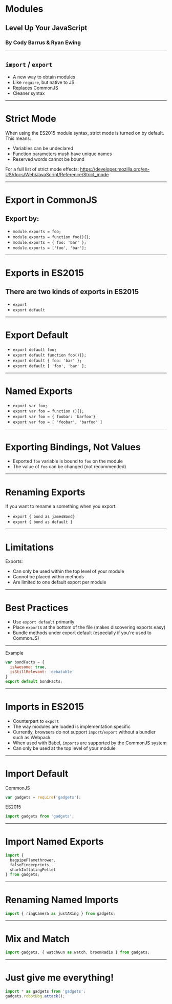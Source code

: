 # Modules
## Level Up Your JavaScript
### By Cody Barrus & Ryan Ewing

---

## `import` / `export`

- A new way to obtain modules
- Like `require`, but native to JS
- Replaces CommonJS
- Cleaner syntax

---

# Strict Mode

When using the ES2015 module syntax, strict mode is turned on by default.  This means:

- Variables can be undeclared
- Function parameters mush have unique names
- Reserved words cannot be bound

For a full list of strict mode effects: https://developer.mozilla.org/en-US/docs/Web/JavaScript/Reference/Strict_mode

---

# Export in CommonJS

## Export by:

- `module.exports = foo;`
- `module.exports = function foo(){};`
- `module.exports = { foo: 'bar' };`
- `module.exports = ['foo', 'bar'];`

---

# Exports in ES2015

## There are two kinds of exports in ES2015

- `export`
- `export default`

---

# Export Default

- `export default foo;`
- `export default function foo(){};`
- `export default { foo: 'bar' };`
- `export default [ 'foo', 'bar' ];`

---

# Named Exports

- `export var foo;`
- `export var foo = function (){};`
- `export var foo = { foobar: 'barfoo'}`
- `export var foo = [ 'foobar', 'barfoo' ]`

---

# Exporting Bindings, Not Values

- Exported `foo` variable is bound to `foo` on the module
- The value of `foo` can be changed (not recommended)

---

# Renaming Exports

If you want to rename a something when you export:

- `export { bond as jamesBond}`
- `export { bond as default }`

---

# Limitations

Exports:

- Can only be used within the top level of your module
- Cannot be placed within methods
- Are limited to one default export per module

---

# Best Practices

- Use `export default` primarily
- Place `export`s at the bottom of the file (makes discovering exports easy)
- Bundle methods under export default (especially if you're used to CommonJS)

---

Example

```JavaScript
var bondFacts = {
  isAwesome: true,
  isStillRelevant: 'debatable'
}
export default bondFacts;
```

---

# Imports in ES2015

- Counterpart to `export`
- The way modules are loaded is implementation specific
- Currently, browsers do not support `import`/`export` without a bundler such as Webpack
- When used with Babel, `import`s are supported by the CommonJS system
- Can only be used at the top level of your module

---

# Import Default

CommonJS

```JavaScript
var gadgets = require('gadgets');
```

ES2015

```JavaScript
import gadgets from 'gadgets';
```

---

# Import Named Exports

```JavaScript
import {
  bagpipeFlamethrower,
  falseFingerprints,
  sharkInflatingPellet
} from gadgets;
```

---

# Renaming Named Imports

```JavaScript
import { ringCamera as justARing } from gadgets;
```
---

# Mix and Match

```JavaScript
import gadgets, { watchGun as watch, broomRadio } from gadgets;
```
---

# Just give me everything!

```JavaScript
import * as gadgets from 'gadgets';
gadgets.robotDog.attack();
```
